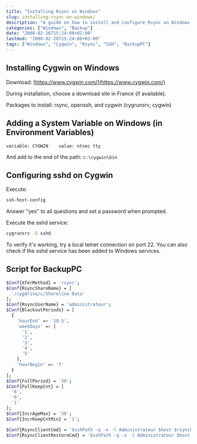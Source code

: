 ```yaml
---
title: "Installing Rsync on Windows"
slug: installing-rsync-on-windows/
description: "A guide on how to install and configure Rsync on Windows using Cygwin, including SSH setup and BackupPC configuration."
categories: ["Windows", "Backup"]
date: "2008-02-26T15:24:00+02:00"
lastmod: "2008-02-26T15:24:00+02:00"
tags: ["Windows", "Cygwin", "Rsync", "SSH", "BackupPC"]
---
```


## Installing Cygwin on Windows

Download: [https://www.cygwin.com/](https://www.cygwin.com/)

During installation, choose a download site in France (if available).

Packages to install: rsync, openssh, and cygwin (cygrunsrv, cygwin)

## Adding a System Variable on Windows (in Environment Variables)

```
variable: CYGWIN    value: ntsec tty
```

And add to the end of the path: `c:\cygwin\bin`

## Configuring sshd on Cygwin

Execute:

```bash
ssh-host-config
```

Answer "yes" to all questions and set a password when prompted.

Execute the sshd service:

```bash
cygrunsrv -S sshd
```

To verify it's working, try a local telnet connection on port 22. You can also check if the sshd service has been added to Windows services.

## Script for BackupPC

```bash
$Conf{XferMethod} = 'rsync';
$Conf{RsyncShareName} = [
  '/cygdrive/c/Shoreline Data'
];
$Conf{RsyncUserName} = 'administrateur';
$Conf{BlackoutPeriods} = [
  {
    'hourEnd' => '19.5',
    'weekDays' => [
      '1',
      '2',
      '3',
      '4',
      '5'
    ],
    'hourBegin' => '7'
  }
];
$Conf{FullPeriod} = '30';
$Conf{FullKeepCnt} = [
  '6',
  '0',
  '1'
];
$Conf{IncrAgeMax} = '30';
$Conf{IncrKeepCntMin} = '1';

$Conf{RsyncClientCmd} = '$sshPath -q -x -l Administrateur $host $rsyncPath $argList+';
$Conf{RsyncClientRestoreCmd} = '$sshPath -q -x -l Administrateur $host $rsyncPath $argList+';
```
